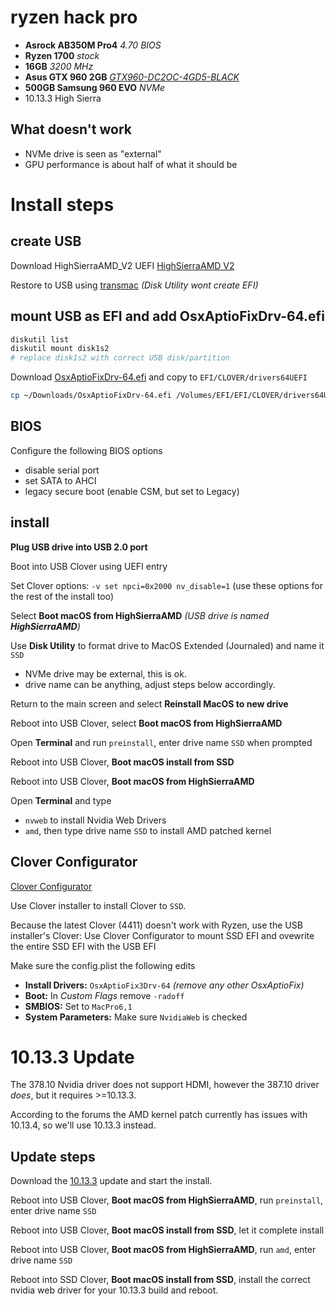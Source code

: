 # ryzen hack pro
- __Asrock AB350M Pro4__ _4.70 BIOS_
- __Ryzen 1700__ _stock_
- __16GB__ _3200 MHz_
- __Asus GTX 960 2GB__ _[GTX960-DC2OC-4GD5-BLACK](https://www.asus.com/Graphics-Cards/GTX960-DC2OC-4GD5-BLACK/)_
- __500GB Samsung 960 EVO__ _NVMe_
- 10.13.3 High Sierra

## What doesn't work
- NVMe drive is seen as "external"
- GPU performance is about half of what it should be

# Install steps
## create USB
Download HighSierraAMD_V2 UEFI [HighSierraAMD V2](https://goo.gl/czVVY8)

Restore to USB using [transmac](https://www.acutesystems.com/scrtm.htm) _(Disk Utility wont create EFI)_

## mount USB as EFI and add OsxAptioFixDrv-64.efi
```bash
diskutil list
diskutil mount disk1s2
# replace disk1s2 with correct USB disk/partition
```

Download [OsxAptioFixDrv-64.efi](https://drive.google.com/file/d/1yjVVZddnvvfYcf5ha9JCH5LOw1-894RP/view?usp=sharin) and copy to `EFI/CLOVER/drivers64UEFI`

```bash
cp ~/Downloads/OsxAptioFixDrv-64.efi /Volumes/EFI/EFI/CLOVER/drivers64UEFI/
```

## BIOS
Configure the following BIOS options
- disable serial port
- set SATA to AHCI
- legacy secure boot (enable CSM, but set to Legacy)

## install
__Plug USB drive into USB 2.0 port__

Boot into USB Clover using UEFI entry

Set Clover options: `-v set npci=0x2000 nv_disable=1` (use these options for the rest of the install too)

Select __Boot macOS from HighSierraAMD__ _(USB drive is named __HighSierraAMD__)_

Use __Disk Utility__ to format drive to MacOS Extended (Journaled) and name it `SSD`
- NVMe drive may be external, this is ok.
- drive name can be anything, adjust steps below accordingly.

Return to the main screen and select __Reinstall MacOS to new drive__

Reboot into USB Clover, select __Boot macOS from HighSierraAMD__

Open __Terminal__ and run `preinstall`, enter drive name `SSD` when prompted

Reboot into USB Clover, __Boot macOS install from SSD__

Reboot into USB Clover, __Boot macOS from HighSierraAMD__

Open __Terminal__ and type
- `nvweb` to install Nvidia Web Drivers
- `amd`, then type drive name `SSD` to install AMD patched kernel


## Clover Configurator

[Clover Configurator](https://mackie100projects.altervista.org/download-clover-configurator/)

Use Clover installer to install Clover to `SSD`.

Because the latest Clover (4411) doesn't work with Ryzen, use the USB installer's Clover:
Use Clover Configurator to mount SSD EFI and ovewrite the entire SSD EFI with the USB EFI

Make sure the config.plist the following edits

- __Install Drivers:__ `OsxAptioFix3Drv-64` _(remove any other OsxAptioFix)_
- __Boot:__ In _Custom Flags_ remove `-radoff`
- __SMBIOS:__ Set to `MacPro6,1`
- __System Parameters:__ Make sure `NvidiaWeb` is checked


# 10.13.3 Update

The 378.10 Nvidia driver does not support HDMI, however the 387.10 driver _does_, but it requires >=10.13.3.

According to the forums the AMD kernel patch currently has issues with 10.13.4, so we'll use 10.13.3 instead.

## Update steps

Download the [10.13.3](https://support.apple.com/kb/DL1954) update and start the install.

Reboot into USB Clover, __Boot macOS from HighSierraAMD__, run `preinstall`, enter drive name `SSD`

Reboot into USB Clover, __Boot macOS install from SSD__, let it complete install

Reboot into USB Clover, __Boot macOS from HighSierraAMD__, run `amd`, enter drive name `SSD`

Reboot into SSD Clover, __Boot macOS install from SSD__, install the correct nvidia web driver for your 10.13.3 build and reboot.
